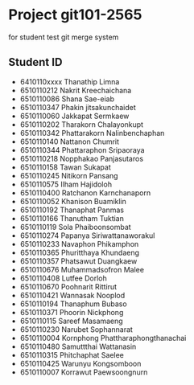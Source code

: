 # Project git101-2565

for student test git merge system

## Student ID
* 6410110xxxx Thanathip Limna
* 6510110212  Nakrit Kreechaichana
* 6510110086 Shana Sae-eiab
* 6510110347 Phakin jitsakunchaidet
* 6510110060 Jakkapat Sermkaew
* 6510110202 Tharakorn Chalayonkupt
* 6510110342 Phattarakorn Nalinbenchaphan
* 6510110140 Nattanon Chumrit
* 6510110344 Phattaraphon Sripaoraya
* 6510110218 Nopphakao Panjasutaros
* 6510110158 Tawan Sukapat
* 6510110245 Nitikorn Pansang
* 6510110575 Ilham Hajidoloh
* 6510110400 Ratchanon Karnchanaporn
* 6510110052 Khanison Buamiklin
* 6510110192 Thanaphat Panmas
* 6510110166 Thanutham Tuktian
* 6510110119 Sola Phaiboonsombat
* 6510110274 Papanya Siriwattanaworakul
* 6510110233 Navaphon Phikamphon
* 6510110365 Phuritthaya Khundaeng
* 6510110357 Phatsawut Duangkaew
* 6510110676 Muhammadsofron Malee
* 6510110408 Lutfee Dorloh
* 6510110670 Poohnarit Rittirut
* 6510110421 Wannasak Nooplod
* 6510110194 Thanaphum Bubaso
* 6510110371 Phoorin Nickphong
* 6510110115 Sareef Masamaeng
* 6510110230 Narubet Sophannarat
* 6510110004 Kornphong Phattharaphongthanachai
* 6510110480 Samuttthai Wattanasin
* 6510110315 Phitchaphat Saelee
* 6510110425 Warunyu Kongsomboon
* 6510110007 Korrawut Paewsoongnurn